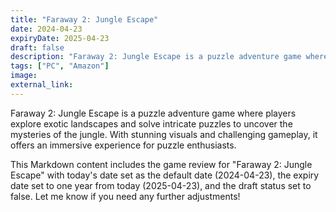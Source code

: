 ```yaml
---
title: "Faraway 2: Jungle Escape"
date: 2024-04-23
expiryDate: 2025-04-23
draft: false
description: "Faraway 2: Jungle Escape is a puzzle adventure game where players explore exotic landscapes and solve intricate puzzles to uncover the mysteries of the jungle. With stunning visuals and challenging gameplay, it offers an immersive experience for puzzle enthusiasts."
tags: ["PC", "Amazon"]
image: 
external_link: 
---
```


Faraway 2: Jungle Escape is a puzzle adventure game where players explore exotic landscapes and solve intricate puzzles to uncover the mysteries of the jungle. With stunning visuals and challenging gameplay, it offers an immersive experience for puzzle enthusiasts.

This Markdown content includes the game review for "Faraway 2: Jungle Escape" with today's date set as the default date (2024-04-23), the expiry date set to one year from today (2025-04-23), and the draft status set to false. Let me know if you need any further adjustments!
